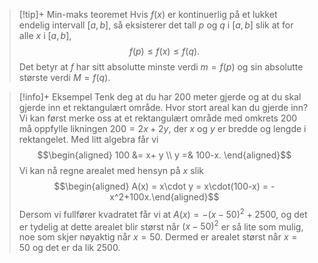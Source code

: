 > [!tip]+ Min-maks teoremet
> Hvis $f(x)$ er kontinuerlig på et lukket endelig intervall $[a,b]$, så eksisterer det tall $p$ og $q$ i $[a,b]$ slik at for alle $x$ i $\left[ a,b \right]$, $$f(p) \leq f(x) \leq f(q).$$ Det betyr at $f$ har sitt absolutte minste verdi $m = f(p)$ og sin absolutte største verdi $M = f(q)$.

> [!info]+ Eksempel
> Tenk deg at du har 200 meter gjerde og at du skal gjerde inn et rektangulært område. Hvor stort areal kan du gjerde inn?
> Vi kan først merke oss at et rektangulært område med omkrets 200 må oppfylle likningen $200 = 2x+2y$, der $x$ og $y$ er bredde og lengde i rektangelet. Med litt algebra får vi $$\begin{aligned} 100  &= x+ y \\ y =& 100-x. \end{aligned}$$ 
> Vi kan nå regne arealet med hensyn på $x$ slik
> $$\begin{aligned} A(x) = x\cdot y = x\cdot(100-x) = -x^2+100x.\end{aligned}$$ 
> Dersom vi fullfører kvadratet får vi at $A(x)=-(x-50)^2+2500$, og det er tydelig at dette arealet blir størst når $(x-50)^2$ er så lite som mulig, noe som skjer nøyaktig når $x=50$. 
> Dermed er arealet størst når $x=50$ og det er da lik $2500$.

